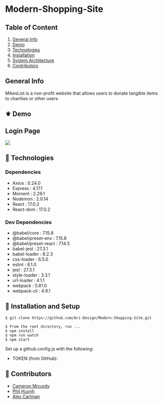 # Modern-Shopping-Site

## Table of Content

1. [General Info](#🌴-General-Info)
2. [Demo](#⚜️-Demo)
3. [Technologies](#🧪-Technologies)
4. [Installation](#🚀-Installation)
5. [System Architecture](#-system-architecture)
6. [Contributors](#🤝-Contributors)

## General Info

MikesList is a non-profit website that allows users to donate tangible items to charities or other users.

## ⚜️ Demo

## Login Page

![](/readMeStuff/LoginPage.gif)

## 🧪 Technologies

### Dependencies
- Axios : 0.24.0
- Express : 4.17.1
- Moment : 2.29.1
- Nodemon : 2.0.14
- React : 17.0.2
- React-dom : 17.0.2


### Dev Dependencies
- @babel/core : 7.15.8
- @babel/preset-env : 7.15.8
- @babel/preset-react : 7.14.5
- babel-jest : 27.3.1
- babel-loader : 8.2.3
- css-loader : 6.5.0
- eslint : 8.1.0
- jest : 27.3.1
- style-loader : 3.3.1
- url-loader : 4.1.1
- webpack : 5.61.0
- webpack-cli : 4.9.1


## 🚀 Installation and Setup

```
$ git clone https://github.com/Ari-Design/Modern-Shopping-Site.git

$ From the root directory, run ...
$ npm install
$ npm run watch
$ npm start
```

Set up a github.config.js with the following:

- TOKEN (from GitHub):


## 🤝 Contributors

- [Cameron Mrcurdy](https://www.linkedin.com/in/cmccurd/)
- [Phil Huynh]()
- [Alex Carlman]()
